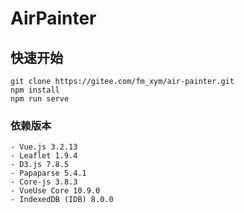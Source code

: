 # AirPainter

## 快速开始
```
git clone https://gitee.com/fm_xym/air-painter.git
npm install
npm run serve
```

### 依赖版本
```
- Vue.js 3.2.13
- Leaflet 1.9.4
- D3.js 7.8.5
- Papaparse 5.4.1
- Core-js 3.8.3
- VueUse Core 10.9.0
- IndexedDB (IDB) 8.0.0
```